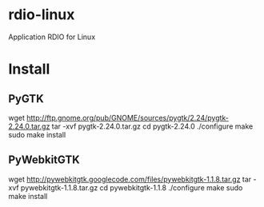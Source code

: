 rdio-linux
==========

Application RDIO for Linux


Install
=======

PyGTK
-----

wget http://ftp.gnome.org/pub/GNOME/sources/pygtk/2.24/pygtk-2.24.0.tar.gz
tar -xvf pygtk-2.24.0.tar.gz
cd pygtk-2.24.0
./configure
make
sudo make install


PyWebkitGTK
-----------

wget http://pywebkitgtk.googlecode.com/files/pywebkitgtk-1.1.8.tar.gz
tar -xvf pywebkitgtk-1.1.8.tar.gz
cd pywebkitgtk-1.1.8
./configure
make
sudo make install